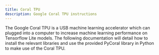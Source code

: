 ```yaml
---
title: Coral TPU
description: Google Coral TPU instructions
---
```

The Google Coral TPU is a USB machine learning accelerator which can plugged into a computer to increase machine learning performance on Tensorflow Lite models. The following documentation will detail how to install the relevant libraries and use the provided PyCoral library in Python to make use of the Coral TPU.
